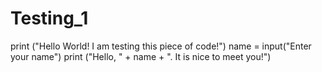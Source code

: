 # Testing_1

print ("Hello World! I am testing this piece of code!")
name = input("Enter your name")
print ("Hello, "  + name + ". It is nice to meet you!")
